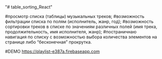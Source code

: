 "# table_sorting_React" 

#просмотр списка (таблицы) музыкальных треков;
#возможность фильтрации списка по полям (исполнитель, жанр, год);
#возможность сортировки треков в списке по значениям различных полей (имя трека, продолжительность, имя исполнителя, жанр);
#постраничнаю навигация по списку с возможностью выбора количества элементов на странице либо  “бесконечная” прокрутка.


#DEMO https://playlist-e387a.firebaseapp.com
